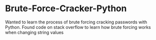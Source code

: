# Brute-Force-Cracker-Python
Wanted to learn the process of brute forcing cracking passwords with Python.
Found code on stack overflow to learn how brute forcing works when changing string values

